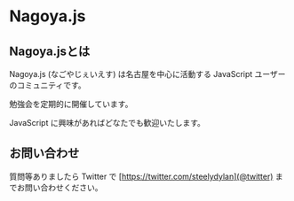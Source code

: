# Nagoya.js

## Nagoya.jsとは

Nagoya.js (なごやじぇいえす) は名古屋を中心に活動する JavaScript ユーザーのコミュニティです。

勉強会を定期的に開催しています。

JavaScript に興味があればどなたでも歓迎いたします。

## お問い合わせ
質問等ありましたら Twitter で [https://twitter.com/steelydylan](@twitter) までお問い合わせください。
